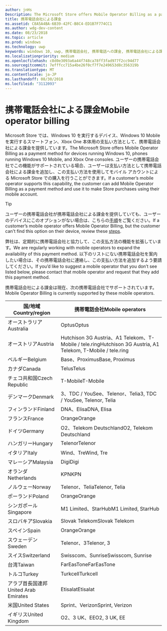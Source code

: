 ```yaml
---
author: jnHs
Description: The Microsoft Store offers Mobile Operator Billing as a payment method for mobile operators who support this capability.
title: 携帯電話会社による課金
ms.assetid: C8A5A4BA-6B39-42FC-B8C4-ED1B7F774CC1
ms.author: wdg-dev-content
ms.date: 08/23/2018
ms.topic: article
ms.prod: windows
ms.technology: uwp
keywords: windows 10, uwp, 携帯電話会社, 携帯電話への課金, 携帯電話会社による課金
ms.localizationpriority: medium
ms.openlocfilehash: c8d0e3093a6a44f748ca78ff3fad977f2cc94d77
ms.sourcegitcommit: 7efffcc715a4be26f0cf7f7e249653d8c356319b
ms.translationtype: MT
ms.contentlocale: ja-JP
ms.lasthandoff: 08/30/2018
ms.locfileid: "3112093"
---
```

# <a name="mobile-operator-billing"></a><span data-ttu-id="1062f-103">携帯電話会社による課金</span><span class="sxs-lookup"><span data-stu-id="1062f-103">Mobile operator billing</span></span>


<span data-ttu-id="1062f-104">Microsoft Store では、Windows 10 を実行するデバイス、Windows 10 Mobile を実行するスマートフォン、Xbox One 本体用の支払い方法として、携帯電話会社による課金を提供しています。</span><span class="sxs-lookup"><span data-stu-id="1062f-104">The Microsoft Store offers Mobile Operator Billing as a payment method for devices running Windows 10, phones running Windows 10 Mobile, and Xbox One consoles.</span></span> <span data-ttu-id="1062f-105">ユーザーの携帯電話会社でこの機能がサポートされている場合、ユーザーは支払い方法として携帯電話会社による課金を追加し、この支払い方法を使用してモバイル アカウントによる Microsoft Store での購入を行うことができます。</span><span class="sxs-lookup"><span data-stu-id="1062f-105">If a customer’s mobile operator supports this capability, the customer can add Mobile Operator Billing as a payment method and use it to make Store purchases using their mobile account.</span></span>

> [!TIP]
>  <span data-ttu-id="1062f-106">ユーザーの携帯電話会社が携帯電話会社による課金を提供していても、ユーザーのデバイスにこのオプションがない場合は、こちらの[手順](http://go.microsoft.com/fwlink/p/?LinkId=523993)をご覧ください。</span><span class="sxs-lookup"><span data-stu-id="1062f-106">If a customer’s mobile operator offers Mobile Operator Billing, but the customer can't find this option on their device, review these [steps](http://go.microsoft.com/fwlink/p/?LinkId=523993).</span></span>

<span data-ttu-id="1062f-107">弊社は、定期的に携帯電話会社と協力して、この支払方法の機能を拡張しています。</span><span class="sxs-lookup"><span data-stu-id="1062f-107">We are regularly working with mobile operators to expand the availability of this payment method.</span></span> <span data-ttu-id="1062f-108">以下のリストにない携帯電話会社を案内したい場合は、その携帯電話会社に連絡し、この支払い方法を追加するよう要請してください。</span><span class="sxs-lookup"><span data-stu-id="1062f-108">If you’d like to suggest a mobile operator that you don’t see listed below, please contact that mobile operator and request that they add this payment method.</span></span>

<span data-ttu-id="1062f-109">携帯電話会社による課金は現在、次の携帯電話会社でサポートされています。</span><span class="sxs-lookup"><span data-stu-id="1062f-109">Mobile Operator Billing is currently supported by these mobile operators.</span></span>

| <span data-ttu-id="1062f-110">国/地域</span><span class="sxs-lookup"><span data-stu-id="1062f-110">Country/region</span></span>  | <span data-ttu-id="1062f-111">携帯電話会社</span><span class="sxs-lookup"><span data-stu-id="1062f-111">Mobile operators</span></span>                 |
|-----------------|----------------------------------|
| <span data-ttu-id="1062f-112">オーストラリア</span><span class="sxs-lookup"><span data-stu-id="1062f-112">Australia</span></span>       | <span data-ttu-id="1062f-113">Optus</span><span class="sxs-lookup"><span data-stu-id="1062f-113">Optus</span></span>                            |
| <span data-ttu-id="1062f-114">オーストリア</span><span class="sxs-lookup"><span data-stu-id="1062f-114">Austria</span></span>         | <span data-ttu-id="1062f-115">Hutchison 3G Austria、A1 Telekom、T-Mobile / tele.ring</span><span class="sxs-lookup"><span data-stu-id="1062f-115">Hutchison 3G Austria, A1 Telekom, T-Mobile / tele.ring</span></span>  |
| <span data-ttu-id="1062f-116">ベルギー</span><span class="sxs-lookup"><span data-stu-id="1062f-116">Belgium</span></span>         | <span data-ttu-id="1062f-117">Base、Proximus</span><span class="sxs-lookup"><span data-stu-id="1062f-117">Base, Proximus</span></span>                   |
| <span data-ttu-id="1062f-118">カナダ</span><span class="sxs-lookup"><span data-stu-id="1062f-118">Canada</span></span>          | <span data-ttu-id="1062f-119">Telus</span><span class="sxs-lookup"><span data-stu-id="1062f-119">Telus</span></span>                            |
| <span data-ttu-id="1062f-120">チェコ共和国</span><span class="sxs-lookup"><span data-stu-id="1062f-120">Czech Republic</span></span>  | <span data-ttu-id="1062f-121">T-Mobile</span><span class="sxs-lookup"><span data-stu-id="1062f-121">T-Mobile</span></span>                         |
| <span data-ttu-id="1062f-122">デンマーク</span><span class="sxs-lookup"><span data-stu-id="1062f-122">Denmark</span></span>         | <span data-ttu-id="1062f-123">3、TDC / YouSee、Telenor、Telia</span><span class="sxs-lookup"><span data-stu-id="1062f-123">3, TDC / YouSee, Telenor, Telia</span></span>  |
| <span data-ttu-id="1062f-124">フィンランド</span><span class="sxs-lookup"><span data-stu-id="1062f-124">Finland</span></span>         | <span data-ttu-id="1062f-125">DNA、Elisa</span><span class="sxs-lookup"><span data-stu-id="1062f-125">DNA, Elisa</span></span>                       |
| <span data-ttu-id="1062f-126">フランス</span><span class="sxs-lookup"><span data-stu-id="1062f-126">France</span></span>          | <span data-ttu-id="1062f-127">Orange</span><span class="sxs-lookup"><span data-stu-id="1062f-127">Orange</span></span>                           |
| <span data-ttu-id="1062f-128">ドイツ</span><span class="sxs-lookup"><span data-stu-id="1062f-128">Germany</span></span>         | <span data-ttu-id="1062f-129">O2、Telekom Deutschland</span><span class="sxs-lookup"><span data-stu-id="1062f-129">O2, Telekom Deutschland</span></span>          |
| <span data-ttu-id="1062f-130">ハンガリー</span><span class="sxs-lookup"><span data-stu-id="1062f-130">Hungary</span></span>         | <span data-ttu-id="1062f-131">Telenor</span><span class="sxs-lookup"><span data-stu-id="1062f-131">Telenor</span></span>                          |
| <span data-ttu-id="1062f-132">イタリア</span><span class="sxs-lookup"><span data-stu-id="1062f-132">Italy</span></span>           | <span data-ttu-id="1062f-133">Wind、Tre</span><span class="sxs-lookup"><span data-stu-id="1062f-133">Wind, Tre</span></span>                        |
| <span data-ttu-id="1062f-134">マレーシア</span><span class="sxs-lookup"><span data-stu-id="1062f-134">Malaysia</span></span>        | <span data-ttu-id="1062f-135">Digi</span><span class="sxs-lookup"><span data-stu-id="1062f-135">Digi</span></span>                             |
| <span data-ttu-id="1062f-136">オランダ</span><span class="sxs-lookup"><span data-stu-id="1062f-136">Netherlands</span></span>     | <span data-ttu-id="1062f-137">KPN</span><span class="sxs-lookup"><span data-stu-id="1062f-137">KPN</span></span>                              |
| <span data-ttu-id="1062f-138">ノルウェー</span><span class="sxs-lookup"><span data-stu-id="1062f-138">Norway</span></span>          | <span data-ttu-id="1062f-139">Telenor、Telia</span><span class="sxs-lookup"><span data-stu-id="1062f-139">Telenor, Telia</span></span>                   |
| <span data-ttu-id="1062f-140">ポーランド</span><span class="sxs-lookup"><span data-stu-id="1062f-140">Poland</span></span>          | <span data-ttu-id="1062f-141">Orange</span><span class="sxs-lookup"><span data-stu-id="1062f-141">Orange</span></span>                           |
| <span data-ttu-id="1062f-142">シンガポール</span><span class="sxs-lookup"><span data-stu-id="1062f-142">Singapore</span></span>       | <span data-ttu-id="1062f-143">M1 Limited、StarHub</span><span class="sxs-lookup"><span data-stu-id="1062f-143">M1 Limited, StarHub</span></span>              |
| <span data-ttu-id="1062f-144">スロバキア</span><span class="sxs-lookup"><span data-stu-id="1062f-144">Slovakia</span></span>        | <span data-ttu-id="1062f-145">Slovak Telekom</span><span class="sxs-lookup"><span data-stu-id="1062f-145">Slovak Telekom</span></span>                   |
| <span data-ttu-id="1062f-146">スペイン</span><span class="sxs-lookup"><span data-stu-id="1062f-146">Spain</span></span>           | <span data-ttu-id="1062f-147">Orange</span><span class="sxs-lookup"><span data-stu-id="1062f-147">Orange</span></span>                           |
| <span data-ttu-id="1062f-148">スウェーデン</span><span class="sxs-lookup"><span data-stu-id="1062f-148">Sweden</span></span>          | <span data-ttu-id="1062f-149">Telenor、3</span><span class="sxs-lookup"><span data-stu-id="1062f-149">Telenor, 3</span></span>                       |
| <span data-ttu-id="1062f-150">スイス</span><span class="sxs-lookup"><span data-stu-id="1062f-150">Switzerland</span></span>     | <span data-ttu-id="1062f-151">Swisscom、Sunrise</span><span class="sxs-lookup"><span data-stu-id="1062f-151">Swisscom, Sunrise</span></span>                |
| <span data-ttu-id="1062f-152">台湾</span><span class="sxs-lookup"><span data-stu-id="1062f-152">Taiwan</span></span>          | <span data-ttu-id="1062f-153">FarEasTone</span><span class="sxs-lookup"><span data-stu-id="1062f-153">FarEasTone</span></span>                       |
| <span data-ttu-id="1062f-154">トルコ</span><span class="sxs-lookup"><span data-stu-id="1062f-154">Turkey</span></span>          | <span data-ttu-id="1062f-155">Turkcell</span><span class="sxs-lookup"><span data-stu-id="1062f-155">Turkcell</span></span>                         |
| <span data-ttu-id="1062f-156">アラブ首長国連邦</span><span class="sxs-lookup"><span data-stu-id="1062f-156">United Arab Emirates</span></span> | <span data-ttu-id="1062f-157">Etisalat</span><span class="sxs-lookup"><span data-stu-id="1062f-157">Etisalat</span></span>                    |
| <span data-ttu-id="1062f-158">米国</span><span class="sxs-lookup"><span data-stu-id="1062f-158">United States</span></span>   | <span data-ttu-id="1062f-159">Sprint、Verizon</span><span class="sxs-lookup"><span data-stu-id="1062f-159">Sprint, Verizon</span></span>                  |
| <span data-ttu-id="1062f-160">イギリス</span><span class="sxs-lookup"><span data-stu-id="1062f-160">United Kingdom</span></span>  | <span data-ttu-id="1062f-161">O2、3 UK、EE</span><span class="sxs-lookup"><span data-stu-id="1062f-161">O2, 3 UK, EE</span></span>                     |

 



 


 

 




